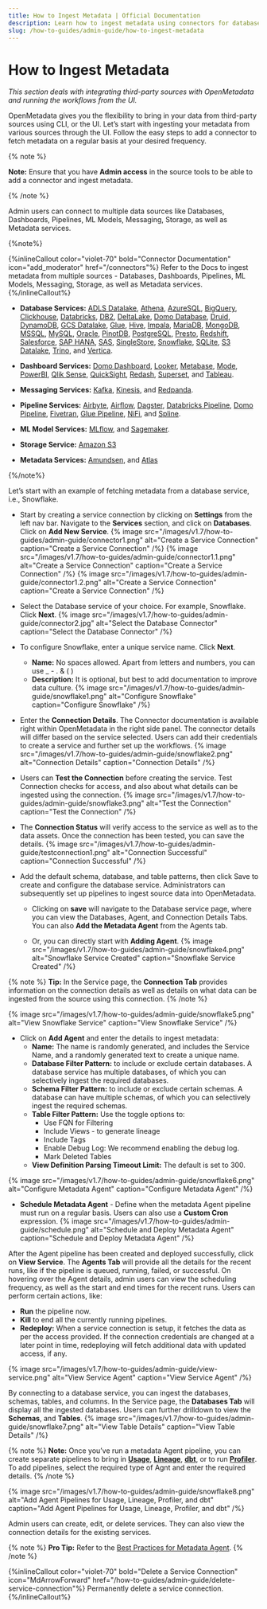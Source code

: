 ```yaml
---
title: How to Ingest Metadata | Official Documentation
description: Learn how to ingest metadata using connectors for databases, pipelines, dashboards, and storage systems.
slug: /how-to-guides/admin-guide/how-to-ingest-metadata
---
```


# How to Ingest Metadata

*This section deals with integrating third-party sources with OpenMetadata and running the workflows from the UI.*

OpenMetadata gives you the flexibility to bring in your data from third-party sources using CLI, or the UI. Let’s start with ingesting your metadata from various sources through the UI. Follow the easy steps to add a connector to fetch metadata on a regular basis at your desired frequency.

{% note %}

**Note:** Ensure that you have **Admin access** in the source tools to be able to add a connector and ingest metadata.

{% /note %}

Admin users can connect to multiple data sources like Databases, Dashboards, Pipelines, ML Models, Messaging, Storage, as well as Metadata services.

{%note%}

{%inlineCallout
color="violet-70"
bold="Connector Documentation"
icon="add_moderator"
href="/connectors"%}
Refer to the Docs to ingest metadata from multiple sources - Databases, Dashboards, Pipelines, ML Models, Messaging, Storage, as well as Metadata services.
 {%/inlineCallout%}

- **Database Services:** [ADLS Datalake](/connectors/database/adls-datalake), [Athena](/connectors/database/athena), [AzureSQL](/connectors/database/azuresql), [BigQuery](/connectors/database/bigquery), [Clickhouse](/connectors/database/clickhouse), [Databricks](/connectors/database/databricks), [DB2](/connectors/database/db2), [DeltaLake](/connectors/database/deltalake), [Domo Database](/connectors/database/domo-database), [Druid](/connectors/database/druid), [DynamoDB](/connectors/database/dynamodb), [GCS Datalake](/connectors/database/gcs-datalake), [Glue](/connectors/database/glue), [Hive](/connectors/database/hive), [Impala](/connectors/database/impala), [MariaDB](/connectors/database/mariadb), [MongoDB](/connectors/database/mongodb), [MSSQL](/connectors/database/mssql), [MySQL](/connectors/database/mysql), [Oracle](/connectors/database/oracle), [PinotDB](/connectors/database/pinotdb), [PostgreSQL](/connectors/database/postgres), [Presto](/connectors/database/presto),  [Redshift](/connectors/database/redshift), [Salesforce](/connectors/database/salesforce), [SAP HANA](/connectors/database/sap-hana), [SAS](/connectors/database/sas), [SingleStore](/connectors/database/singlestore), [Snowflake](/connectors/database/snowflake), [SQLite](/connectors/database/sqlite), [S3 Datalake](/connectors/database/s3-datalake), [Trino](/connectors/database/trino), and [Vertica](/connectors/database/vertica).

- **Dashboard Services:** [Domo Dashboard](/connectors/dashboard/domo-dashboard), [Looker](/connectors/dashboard/looker), [Metabase](/connectors/dashboard/metabase), [Mode](/connectors/dashboard/mode), [PowerBI](/connectors/dashboard/powerbi), [Qlik Sense](/connectors/dashboard/qliksense), [QuickSight](/connectors/dashboard/quicksight), [Redash](/connectors/dashboard/redash), [Superset](/connectors/dashboard/superset), and [Tableau](/connectors/dashboard/tableau).

- **Messaging Services:** [Kafka](/connectors/messaging/kafka), [Kinesis](/connectors/messaging/kinesis), and [Redpanda](/connectors/messaging/redpanda).

- **Pipeline Services:** [Airbyte](/connectors/pipeline/airbyte), [Airflow](/connectors/pipeline/airflow), [Dagster](/connectors/pipeline/dagster), [Databricks Pipeline](/connectors/pipeline/databricks-pipeline), [Domo Pipeline](/connectors/pipeline/domo-pipeline), [Fivetran](/connectors/pipeline/fivetran), [Glue Pipeline](/connectors/pipeline/glue-pipeline), [NiFi](/connectors/pipeline/nifi), and [Spline](/connectors/pipeline/spline).

- **ML Model Services:** [MLflow](/connectors/ml-model/mlflow), and [Sagemaker](/connectors/ml-model/sagemaker).

- **Storage Service:** [Amazon S3](/connectors/storage/s3)

- **Metadata Services:** [Amundsen](/connectors/metadata/amundsen), and [Atlas](/connectors/metadata/atlas)

{%/note%}

Let’s start with an example of fetching metadata from a database service, i.e., Snowflake.

- Start by creating a service connection by clicking on **Settings** from the left nav bar. Navigate to the **Services** section, and click on **Databases**. Click on **Add New Service**.
{% image
    src="/images/v1.7/how-to-guides/admin-guide/connector1.png"
    alt="Create a Service Connection"
    caption="Create a Service Connection"
    /%}
{% image
    src="/images/v1.7/how-to-guides/admin-guide/connector1.1.png"
    alt="Create a Service Connection"
    caption="Create a Service Connection"
    /%}
{% image
    src="/images/v1.7/how-to-guides/admin-guide/connector1.2.png"
    alt="Create a Service Connection"
    caption="Create a Service Connection"
    /%}

- Select the Database service of your choice. For example, Snowflake. Click **Next**.
{% image
    src="/images/v1.7/how-to-guides/admin-guide/connector2.jpg"
    alt="Select the Database Connector"
    caption="Select the Database Connector"
    /%}

- To configure Snowflake, enter a unique service name. Click **Next**.
  - **Name:** No spaces allowed. Apart from letters and numbers, you can use _ - . & ( )
  - **Description:** It is optional, but best to add documentation to improve data culture.
{% image
    src="/images/v1.7/how-to-guides/admin-guide/snowflake1.png"
    alt="Configure Snowflake"
    caption="Configure Snowflake"
    /%}

- Enter the **Connection Details**. The Connector documentation is available right within OpenMetadata in the right side panel. The connector details will differ based on the service selected. Users can add their credentials to create a service and further set up the workflows.
{% image
    src="/images/v1.7/how-to-guides/admin-guide/snowflake2.png"
    alt="Connection Details"
    caption="Connection Details"
    /%}

- Users can **Test the Connection** before creating the service. Test Connection checks for access, and also about what details can be ingested using the connection.
{% image
    src="/images/v1.7/how-to-guides/admin-guide/snowflake3.png"
    alt="Test the Connection"
    caption="Test the Connection"
    /%}

- The **Connection Status** will verify access to the service as well as to the data assets. Once the connection has been tested, you can save the details.
{% image
    src="/images/v1.7/how-to-guides/admin-guide/testconnection1.png"
    alt="Connection Successful"
    caption="Connection Successful"
    /%}

- Add the default schema, database, and table patterns, then click Save to create and configure the database service. Administrators can subsequently set up pipelines to ingest source data into OpenMetadata.
  - Clicking on **save** will navigate to the Database service page, where you can view the Databases, Agent, and Connection Details Tabs. You can also **Add the Metadata Agent** from the Agents tab.

  - Or, you can directly start with **Adding Agent**.
{% image
    src="/images/v1.7/how-to-guides/admin-guide/snowflake4.png"
    alt="Snowflake Service Created"
    caption="Snowflake Service Created"
    /%}

{% note %}
**Tip:** In the Service page, the **Connection Tab** provides information on the connection details as well as details on what data can be ingested from the source using this connection.
{% /note %}

{% image
    src="/images/v1.7/how-to-guides/admin-guide/snowflake5.png"
    alt="View Snowflake Service"
    caption="View Snowflake Service"
    /%}

- Click on **Add Agent** and enter the details to ingest metadata:
  - **Name:** The name is randomly generated, and includes the Service Name, and a randomly generated text to create a unique name.
  - **Database Filter Pattern:** to include or exclude certain databases. A database service has multiple databases, of which you can selectively ingest the required databases.
  - **Schema Filter Pattern:** to include or exclude certain schemas. A database can have multiple schemas, of which you can selectively ingest the required schemas.
  - **Table Filter Pattern:** Use the toggle options to:
    - Use FQN for Filtering
    - Include Views - to generate lineage
    - Include Tags
    - Enable Debug Log: We recommend enabling the debug log.
    - Mark Deleted Tables
  - **View Definition Parsing Timeout Limit:** The default is set to 300.

{% image
    src="/images/v1.7/how-to-guides/admin-guide/snowflake6.png"
    alt="Configure Metadata Agent"
    caption="Configure Metadata Agent"
    /%}

- **Schedule Metadata Agent** - Define when the metadata Agent pipeline must run on a regular basis. Users can also use a **Custom Cron** expression.
{% image
    src="/images/v1.7/how-to-guides/admin-guide/schedule.png"
    alt="Schedule and Deploy Metadata Agent"
    caption="Schedule and Deploy Metadata Agent"
    /%}

After the Agent pipeline has been created and deployed successfully, click on **View Service**. The **Agents Tab** will provide all the details for the recent runs, like if the pipeline is queued, running, failed, or successful. On hovering over the Agent details, admin users can view the scheduling frequency, as well as the start and end times for the recent runs. Users can perform certain actions, like:
- **Run** the pipeline now.
- **Kill** to end all the currently running pipelines.
- **Redeploy:** When a  service connection is setup, it fetches the data as per the access provided. If the connection credentials are changed at a later point in time, redeploying will fetch additional data with updated access, if any.

{% image
    src="/images/v1.7/how-to-guides/admin-guide/view-service.png"
    alt="View Service Agent"
    caption="View Service Agent"
    /%}

By connecting to a database service, you can ingest the databases, schemas, tables, and columns. In the Service page, the **Databases Tab** will display all the ingested databases. Users can further drilldown to view the **Schemas**, and **Tables**.
{% image
    src="/images/v1.7/how-to-guides/admin-guide/snowflake7.png"
    alt="View Table Details"
    caption="View Table Details"
    /%}

{% note %}
**Note:** Once you’ve run a metadata Agent pipeline, you can create separate pipelines to bring in [**Usage**](/connectors/ingestion/workflows/usage), [**Lineage**](/connectors/ingestion/workflows/lineage), [**dbt**](/connectors/ingestion/workflows/dbt), or to run [**Profiler**](/how-to-guides/data-quality-observability/profiler/workflow). To add pipelines, select the required type of Agnt and enter the required details.
{% /note %}

{% image
    src="/images/v1.7/how-to-guides/admin-guide/snowflake8.png"
    alt="Add Agent Pipelines for Usage, Lineage, Profiler, and dbt"
    caption="Add Agent Pipelines for Usage, Lineage, Profiler, and dbt"
    /%}

Admin users can create, edit, or delete services. They can also view the connection details for the existing services.

{% note %}
**Pro Tip:** Refer to the [Best Practices for Metadata Agent](/connectors/ingestion/best-practices).
{% /note %}

{%inlineCallout
  color="violet-70"
  bold="Delete a Service Connection"
  icon="MdArrowForward"
  href="/how-to-guides/admin-guide/delete-service-connection"%}
  Permanently delete a service connection.
{%/inlineCallout%}
